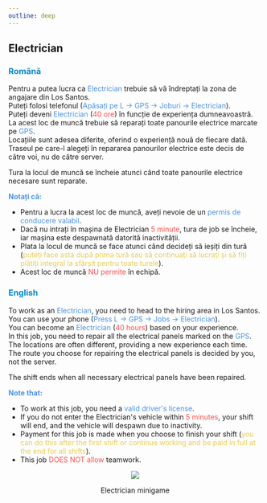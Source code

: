 ```yaml
---
outline: deep
---
```


## Electrician

### <span style="color: #0088CC">Română</span>

Pentru a putea lucra ca <span style="color: #4A90E2">Electrician</span> trebuie să vă îndreptați la zona de angajare din Los Santos. 
<br>Puteți folosi telefonul (<span style="color: #4A90E2">Apăsați pe L -> GPS -> Joburi -> Electrician</span>).
<br>Puteți deveni <span style="color: #4A90E2">Electrician</span> (<span style="color: #ff4c4c">40 ore</span>) în funcție de experiența dumneavoastră.
<br>La acest loc de muncă trebuie să reparați toate panourile electrice marcate pe <span style="color: #4A90E2">GPS</span>.
<br>Locațiile sunt adesea diferite, oferind o experiență nouă de fiecare dată. Traseul pe care-l alegeți în repararea panourilor electrice este decis de către voi, nu de către server.

Tura la locul de muncă se încheie atunci când toate panourile electrice necesare sunt reparate.

<span style="color: #4A90E2"><b>Notați că:</b></span>

- Pentru a lucra la acest loc de muncă, aveți nevoie de un <span style="color: #4A90E2">permis de conducere valabil</span>. 
- Dacă nu intrați în mașina de Electrician <span style="color: #ff4c4c">5 minute</span>, tura de job se încheie, iar mașina este despawnată datorită inactivității. 
- Plata la locul de muncă se face atunci când decideți să ieșiți din tură (<span style="color: #e9cc54">puteți face asta după prima tură sau să continuați să lucrați și să fiți plătiți integral la sfârșit pentru toate turele</span>). 
- Acest loc de muncă <span style="color: #ff4c4c">NU permite</span> în echipă.

### <span style="color: #0088CC">English</span>

To work as an <span style="color: #4A90E2">Electrician</span>, you need to head to the hiring area in Los Santos.
<br>You can use your phone (<span style="color: #4A90E2">Press L -> GPS -> Jobs -> Electrician</span>).
<br>You can become an <span style="color: #4A90E2">Electrician</span> (<span style="color: #ff4c4c">40 hours</span>) based on your experience.
<br>In this job, you need to repair all the electrical panels marked on the <span style="color: #4A90E2">GPS</span>.
<br>The locations are often different, providing a new experience each time. The route you choose for repairing the electrical panels is decided by you, not the server.

The shift ends when all necessary electrical panels have been repaired.

<span style="color: #4A90E2"><b>Note that:</b></span>

- To work at this job, you need a <span style="color: #4A90E2">valid driver's license</span>.
- If you do not enter the Electrician's vehicle within <span style="color: #ff4c4c">5 minutes</span>, your shift will end, and the vehicle will despawn due to inactivity.
- Payment for this job is made when you choose to finish your shift (<span style="color: #e9cc54">you can do this after the first shift or continue working and be paid in full at the end for all shifts</span>).
- This job <span style="color: #ff4c4c">DOES NOT allow</span> teamwork.

<p align="center"><img src="https://i.imgur.com/MX076mG.gif"/></p>
<p style="text-align: center">Electrician minigame</p>